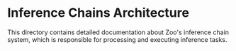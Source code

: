 # Inference Chains Architecture

This directory contains detailed documentation about Zoo's inference chain system, which is responsible for processing and executing inference tasks.
